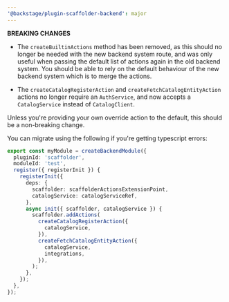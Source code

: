 ```yaml
---
'@backstage/plugin-scaffolder-backend': major
---
```


**BREAKING CHANGES**

- The `createBuiltinActions` method has been removed, as this should no longer be needed with the new backend system route, and was only useful when passing the default list of actions again in the old backend system. You should be able to rely on the default behaviour of the new backend system which is to merge the actions.

- The `createCatalogRegisterAction` and `createFetchCatalogEntityAction` actions no longer require an `AuthService`, and now accepts a `CatalogService` instead of `CatalogClient`.

Unless you're providing your own override action to the default, this should be a non-breaking change.

You can migrate using the following if you're getting typescript errors:

```ts
export const myModule = createBackendModule({
  pluginId: 'scaffolder',
  moduleId: 'test',
  register({ registerInit }) {
    registerInit({
      deps: {
        scaffolder: scaffolderActionsExtensionPoint,
        catalogService: catalogServiceRef,
      },
      async init({ scaffolder, catalogService }) {
        scaffolder.addActions(
          createCatalogRegisterAction({
            catalogService,
          }),
          createFetchCatalogEntityAction({
            catalogService,
            integrations,
          }),
        );
      },
    });
  },
});
```
